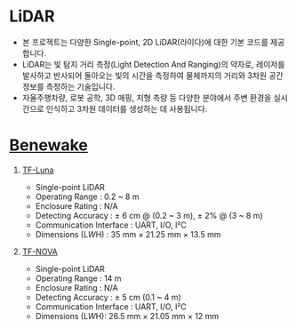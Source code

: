 # LiDAR
- 본 프로젝트는 다양한 Single-point, 2D LiDAR(라이다)에 대한 기본 코드를 제공합니다. 
- LiDAR는 빛 탐지 거리 측정(Light Detection And Ranging)의 약자로, 레이저를 발사하고 반사되어 돌아오는 빛의 시간을 측정하여 물체까지의 거리와 3차원 공간 정보를 측정하는 기술입니다. 
- 자율주행차량, 로봇 공학, 3D 매핑, 지형 측량 등 다양한 분야에서 주변 환경을 실시간으로 인식하고 3차원 데이터를 생성하는 데 사용됩니다. 
# [Benewake](https://en.benewake.com/IndustrialProduct)
1. [TF-Luna](https://en.benewake.com/TFLuna)
   - Single-point LiDAR
   - Operating Range : 0.2 ~ 8 m
   - Enclosure Rating : N/A
   - Detecting Accuracy : ± 6 cm @ (0.2 ~ 3 m), ± 2% @ (3 ~ 8 m) 
   - Communication Interface : UART, I/O, I²C
   - Dimensions (L*W*H) : 35 mm × 21.25 mm × 13.5 mm
     
2. [TF-NOVA](https://en.benewake.com/tf-nova)
   - Single-point LiDAR
   - Operating Range : 14 m
   - Enclosure Rating : N/A
   - Detecting Accuracy : ± 5 cm (0.1 ~ 4 m)
   - Communication Interface : UART, I/O, I²C
   - Dimensions (L*W*H): 26.5 mm × 21.05 mm × 12 mm
